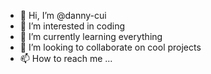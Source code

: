 - 👋 Hi, I’m @danny-cui
- 👀 I’m interested in coding
- 🌱 I’m currently learning everything
- 💞️ I’m looking to collaborate on cool projects
- 📫 How to reach me ...

<!---
danny-cui/danny-cui is a ✨ special ✨ repository because its `README.md` (this file) appears on your GitHub profile.
You can click the Preview link to take a look at your changes.
--->
